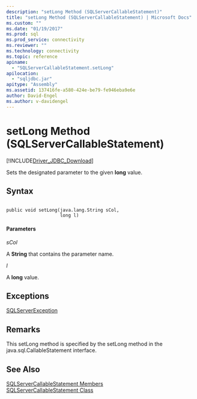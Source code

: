 ```yaml
---
description: "setLong Method (SQLServerCallableStatement)"
title: "setLong Method (SQLServerCallableStatement) | Microsoft Docs"
ms.custom: ""
ms.date: "01/19/2017"
ms.prod: sql
ms.prod_service: connectivity
ms.reviewer: ""
ms.technology: connectivity
ms.topic: reference
apiname: 
  - "SQLServerCallableStatement.setLong"
apilocation: 
  - "sqljdbc.jar"
apitype: "Assembly"
ms.assetid: 137416fe-a580-424e-be79-fe946eba9e6e
author: David-Engel
ms.author: v-davidengel
---
```

# setLong Method (SQLServerCallableStatement)
[!INCLUDE[Driver_JDBC_Download](../../../includes/driver_jdbc_download.md)]

  Sets the designated parameter to the given **long** value.  
  
## Syntax  
  
```  
  
public void setLong(java.lang.String sCol,  
                    long l)  
```  
  
#### Parameters  
 *sCol*  
  
 A **String** that contains the parameter name.  
  
 *l*  
  
 A **long** value.  
  
## Exceptions  
 [SQLServerException](../../../connect/jdbc/reference/sqlserverexception-class.md)  
  
## Remarks  
 This setLong method is specified by the setLong method in the java.sql.CallableStatement interface.  
  
## See Also  
 [SQLServerCallableStatement Members](../../../connect/jdbc/reference/sqlservercallablestatement-members.md)   
 [SQLServerCallableStatement Class](../../../connect/jdbc/reference/sqlservercallablestatement-class.md)  
  
  
